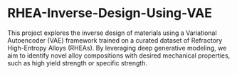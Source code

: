 # RHEA-Inverse-Design-Using-VAE
This project explores the inverse design of materials using a Variational Autoencoder (VAE) framework trained on a curated dataset of Refractory High-Entropy Alloys (RHEAs). By leveraging deep generative modeling, we aim to identify novel alloy compositions with desired mechanical properties, such as high yield strength or specific strength.
